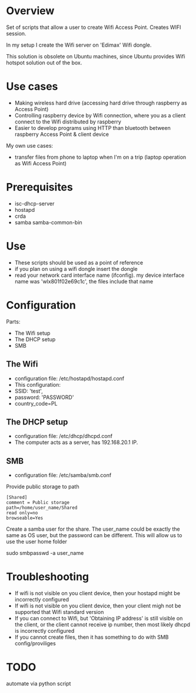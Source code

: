 # Overview

Set of scripts that allow a user to create Wifi Access Point. Creates WIFI session.

In my setup I create the Wifi server on 'Edimax' Wifi dongle.

This solution is obsolete on Ubuntu machines, since Ubuntu provides Wifi hotspot solution out of the box. 

# Use cases

 - Making wireless hard drive (accessing hard drive through raspberry as Access Point)
 - Controlling raspberry device by Wifi connection, where you as a client connect to the Wifi distributed by raspberry
 - Easier to develop programs using HTTP than bluetooth between raspberry Access Point & client device
 
 My own use cases:
 
 - transfer files from phone to laptop when I'm on a trip (laptop operation as Wifi Access Point)

# Prerequisites

 - isc-dhcp-server
 - hostapd
 - crda
 - samba samba-common-bin

# Use

 - These scripts should be used as a point of reference
 - if you plan on using a wifi dongle insert the dongle
 - read your network card interface name (ifconfig). my device interface name was 'wlx801f02e69c1c', the files include that name

# Configuration

Parts:

  - The Wifi setup
 - The DHCP setup
 - SMB

## The Wifi

 - configuration file: /etc/hostapd/hostapd.conf
 - This configuration:
 - SSID: 'test',
 - password: 'PASSWORD'
 - country_code=PL

## The DHCP setup

 - configuration file: /etc/dhcp/dhcpd.conf
 - The computer acts as a server, has 192.168.20.1 IP.

## SMB

 - configuration file: /etc/samba/smb.conf

Provide public storage to path

```
[Shared]
comment = Public storage
path=/home/user_name/Shared
read only=no
browseable=Yes
```

Create a samba user for the share. The user_name could be exactly the same as OS user, but the password can be different. This will allow us to use the user home folder

sudo smbpasswd -a user_name

# Troubleshooting

 - If wifi is not visible on you client device, then your hostapd might be incorrectly configured
 - If wifi is not visible on you client device, then your client migh not be supported that Wifi standard version
 - If you can connect to Wifi, but 'Obtaining IP address' is still visible on the client, or the client cannot receive ip number, then most likely dhcpd is incorrectly configured
 - If you cannot create files, then it has something to do with SMB config/proviliges

# TODO

automate via python script
